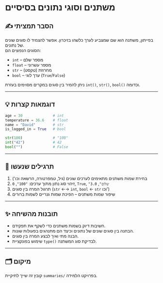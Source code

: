 # משתנים וסוגי נתונים בסיסיים

## ✍️ הסבר תמציתי

בפייתון, משתנה הוא שם שמצביע לערך כלשהו בזיכרון. אפשר להצמיד לו סוגים שונים של נתונים.  
הסוגים הנפוצים הם:
- `int` – מספר שלם
- `float` – מספר עשרוני
- `str` – מחרוזת (טקסט)
- `bool` – ערך לוגי (`True`/`False`)

ניתן להמיר בין סוגים במקרים מסוימים בעזרת `int()`, `str()`, `bool()` וכדומה.

---

## 💡 דוגמאות קצרות

```python
age = 30              # int
temperature = 36.6    # float
name = "David"        # str
is_logged_in = True   # bool

str(100)              # "100"
int("42")             # 42
bool("")              # False
```

---

## 🧠 תרגילים שנעשו

1. בחירת שמות משתנים מתאימים לערכים שונים (גיל, טמפרטורה, הרשאה וכו')
2. זיהוי סוג נתון מתוך ערכים: `"100"`, `0`, `True`, `"שלום"`, `3.0`
3. תרגול המרה בין סוגים (`str` ←→ `int`, `bool` ← `str` וכו')
4. שיפור שמות משתנים – הפיכת שמות גנריים לשמות ברורים

---

## ✨ תובנות מהשיחה

- חשיבות דיוק בשמות משתנים כדי לשקף את תפקידם.
- הבחנה בין סוגים שונים של נתונים וכיצד הם מתנהגים בפעולות שונות.
- הבנה מתי ואיך לבצע המרה בין סוגים.
- שימוש בפונקציית `type()` לבדיקת סוג המשתנה.

---

## 🗂️ מיקום

קובץ זה שייך לתיקיית `summaries/` בפרויקט הלמידה.
